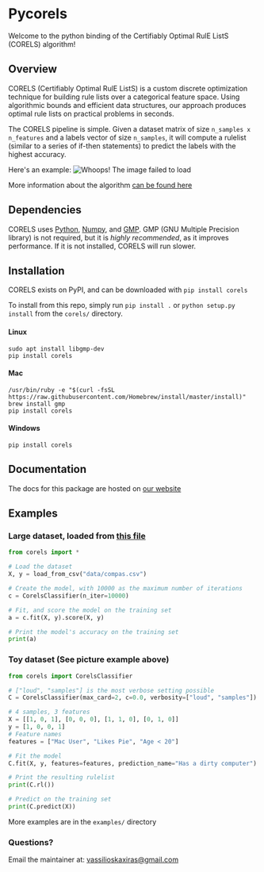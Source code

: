 # Pycorels

Welcome to the python binding of the Certifiably Optimal RulE ListS (CORELS) algorithm!

## Overview

CORELS (Certifiably Optimal RulE ListS) is a custom discrete optimization technique for building rule lists over a categorical feature space. Using algorithmic bounds and efficient data structures, our approach produces optimal rule lists on practical problems in seconds.

The CORELS pipeline is simple. Given a dataset matrix of size `n_samples x n_features` and a labels vector of size `n_samples`, it will compute a rulelist (similar to a series of if-then statements) to predict the labels with the highest accuracy.

Here's an example:
![Whoops! The image failed to load](https://raw.githubusercontent.com/fingoldin/pycorels/master/utils/Corels.png)

More information about the algorithm [can be found here](https://corels.eecs.harvard.edu/corels)

## Dependencies

CORELS uses [Python](https://www.python.org), [Numpy](https://www.numpy.org), and [GMP](https://gmplib.org).
GMP (GNU Multiple Precision library) is not required, but it is *highly recommended*, as it improves performance. If it is not installed, CORELS will run slower.

## Installation

CORELS exists on PyPI, and can be downloaded with
`pip install corels`

To install from this repo, simply run `pip install .` or `python setup.py install` from the `corels/` directory.

#### Linux

```
sudo apt install libgmp-dev
pip install corels
```

#### Mac

```
/usr/bin/ruby -e "$(curl -fsSL https://raw.githubusercontent.com/Homebrew/install/master/install)"
brew install gmp
pip install corels
```

#### Windows

```
pip install corels
```

## Documentation

The docs for this package are hosted on [our website](https://corels.eecs.harvard.edu/corels/pycorels/)

## Examples

### Large dataset, loaded from [this file](https://raw.githubusercontent.com/fingoldin/pycorels/master/examples/data/compas.csv)

```python
from corels import *

# Load the dataset
X, y = load_from_csv("data/compas.csv")

# Create the model, with 10000 as the maximum number of iterations 
c = CorelsClassifier(n_iter=10000)

# Fit, and score the model on the training set
a = c.fit(X, y).score(X, y)

# Print the model's accuracy on the training set
print(a)
```

### Toy dataset (See picture example above)

```python
from corels import CorelsClassifier

# ["loud", "samples"] is the most verbose setting possible
C = CorelsClassifier(max_card=2, c=0.0, verbosity=["loud", "samples"])

# 4 samples, 3 features
X = [[1, 0, 1], [0, 0, 0], [1, 1, 0], [0, 1, 0]]
y = [1, 0, 0, 1]
# Feature names
features = ["Mac User", "Likes Pie", "Age < 20"]

# Fit the model
C.fit(X, y, features=features, prediction_name="Has a dirty computer")

# Print the resulting rulelist
print(C.rl())

# Predict on the training set
print(C.predict(X))
```

More examples are in the `examples/` directory


### Questions?
Email the maintainer at: vassilioskaxiras@gmail.com
